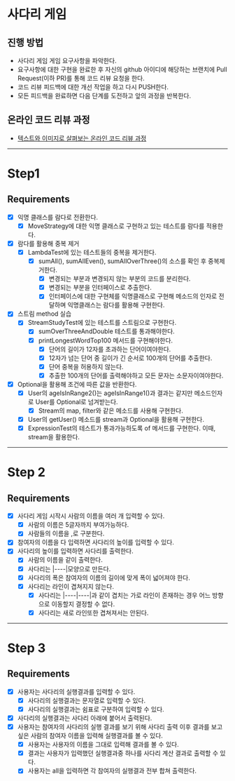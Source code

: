 # 사다리 게임
## 진행 방법
* 사다리 게임 게임 요구사항을 파악한다.
* 요구사항에 대한 구현을 완료한 후 자신의 github 아이디에 해당하는 브랜치에 Pull Request(이하 PR)를 통해 코드 리뷰 요청을 한다.
* 코드 리뷰 피드백에 대한 개선 작업을 하고 다시 PUSH한다.
* 모든 피드백을 완료하면 다음 단계를 도전하고 앞의 과정을 반복한다.

## 온라인 코드 리뷰 과정
* [텍스트와 이미지로 살펴보는 온라인 코드 리뷰 과정](https://github.com/nextstep-bar/nextstep-docs/tree/master/codereview)

----

# Step1
## Requirements

- [x] 익명 클래스를 람다로 전환한다.
  - [x] MoveStrategy에 대한 익명 클래스로 구현하고 있는 테스트를 람다를 적용한다.
- [x] 람다를 활용해 중복 제거
  - [x] LambdaTest에 있는 테스트들의 중복을 제거한다.
    - [x] sumAll(), sumAllEven(), sumAllOverThree()의 소스를 확인 후 중복제거한다.
      - [x] 변경되는 부분과 변경되지 않는 부분의 코드를 분리한다.
      - [x] 변경되는 부분을 인터페이스로 추출한다.
      - [x] 인터페이스에 대한 구현체를 익명클래스로 구현해 메소드의 인자로 전달하며 익명클래스는 람다를 활용해 구현한다.
- [x] 스트림 method 실습
  - [x] StreamStudyTest에 있는 테스트를 스트림으로 구현한다.
    - [x] sumOverThreeAndDouble 테스트를 통과해야한다.
    - [x] printLongestWordTop100 메서드를 구현해야한다.
      - [x] 단어의 길이가 12자를 초과하는 단어이여야한다.
      - [x] 12자가 넘는 단어 중 길이가 긴 순서로 100개의 단어를 추출한다.
      - [x] 단어 중복을 허용하지 않는다.
      - [x] 추출한 100개의 단어를 출력해야하고 모든 문자는 소문자이여야한다.
- [x] Optional을 활용해 조건에 따른 값을 반환한다.
  - [x] User의 ageIsInRange2()는 ageIsInRange1()과 결과는 같지만 메소드인자로 User를 Optional로 넘겨받는다.
    - [x] Stream의 map, filter와 같은 메소드를 사용해 구현한다.
  - [x] User의 getUser() 메소드를 stream과 Optional을 활용해 구현한다.
  - [x] ExpressionTest의 테스트가 통과가능하도록 of 메서드를 구현한다. 이때, stream을 활용한다.

----

# Step 2
## Requirements

- [x] 사다리 게임 시작시 사람의 이름을 여러 개 입력할 수 있다.
  - [x] 사람의 이름은 5글자까지 부여가능하다.
  - [x] 사람들의 이름을 ,로 구분한다.
- [x] 참여자의 이름을 다 입력하면 사다리의 높이를 입력할 수 있다.
- [x] 사다리의 높이를 입력하면 사다리를 출력한다.
  - [x] 사람의 이름을 같이 출력한다.
  - [x] 사다리는 |----|모양으로 만든다.
  - [x] 사다리의 폭은 참여자의 이름의 길이에 맞게 폭이 넓어져야 한다.
  - [x] 사다리는 라인이 겹쳐지지 않는다.
    - [x] 사다리는 |----|----|과 같이 겹치는 가로 라인이 존재하는 경우 어느 방향으로 이동할지 결정할 수 없다.
    - [x] 사다리는 새로 라인또한 겹쳐져서는 안된다.

----

# Step 3
## Requirements

- [x] 사용자는 사다리의 실행결과를 입력할 수 있다.
  - [x] 사다리의 실행결과는 문자열로 입력할 수 있다.
  - [x] 사다리의 실행결과는 쉼표로 구분하여 입력할 수 있다.
- [x] 사다리의 실행결과는 사다리 아래에 붙어서 출력된다.
- [x] 사용자는 참여자의 사다리의 실행 결과를 보기 위해 사다리 출력 이후 결과를 보고 싶은 사람의 참여자 이름을 입력해 실행결과를 볼 수 있다.
  - [x] 사용자는 사용자의 이름을 그대로 입력해 결과를 볼 수 있다.
  - [x] 결과는 사용자가 입력했던 실행결과중 하나를 사다리 계산 결과로 출력할 수 있다.
  - [x] 사용자는 all을 입력하면 각 참여자의 실행결과 전부 합쳐 출력한다.